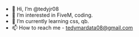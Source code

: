 - 👋 Hi, I’m @tedyjr08
- 👀 I’m interested in FiveM, coding.
- 🌱 I’m currently learning css, qb.
- 📫 How to reach me - tedymardata08@gmail.com

<!---
tedyjr08/tedyjr08 is a ✨ special ✨ repository because its `README.md` (this file) appears on your GitHub profile.
You can click the Preview link to take a look at your changes.
--->
